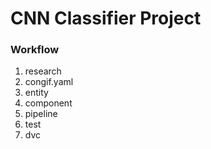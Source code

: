 # CNN Classifier Project

### Workflow
1. research
2. congif.yaml
3. entity
4. component
5. pipeline
6. test
7. dvc 